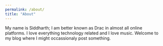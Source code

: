 ```yaml
---
permalink: /about/
title: "About"
---
```


My name is Siddharth; I am better known as Drac in almost all online platforms. I love everything technology related and I love music. Welcome to my blog where I might occassionaly post something. 